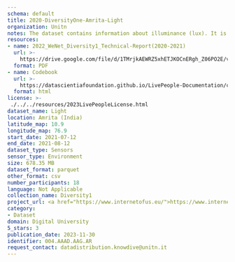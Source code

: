 ```yaml
---
schema: default
title: 2020-DiversityOne-Amrita-Light
organization: Unitn
notes: The dataset contains information about illuminance (lux). It is part of Wenet Diversity 1 data collection, which contains data about the everyday life activities of students coming from 8 different universities located in China, Denmark, India, Italy, Mexico, Mongolia, Paraguay and UK. The data were collected via questionnaires, data coming from 27 smartphone sensors associated to thousand self-reported annotations over a period of 4 weeks.
resources:
- name: 2022_WeNet_Diversity1_Technical-Report(2020-2021)
  url: >-
    https://drive.google.com/file/d/1TMrjkAEWRZ5xhETJKOCnERgh_Z06PO2E/view?usp=drive_link
  format: PDF
- name: Codebook
  url: >-
    https://datascientiafoundation.github.io/LivePeople-Documentation/codebooks/2020_DV1_Amrita_light.html
  format: html
license: >-
 ./../../resources/2023LivePeopleLicense.html
dataset_name: Light
location: Amrita (India)
latitude_map: 10.9
longitude_map: 76.9
start_date: 2021-07-12
end_date: 2021-08-12
dataset_type: Sensors
sensor_type: Environment
size: 678.35 MB
dataset_format: parquet
other_format: csv
number_participants: 18
language: Not Applicable
collection_name: Diversity1
project_url: <a href="https://www.internetofus.eu/">https://www.internetofus.eu/</a>
category:
- Dataset
domain: Digital University
5_stars: 3
publication_date: 2023-11-30
identifier: 004.AAAD.AAG.AR
request_contact: datadistribution.knowdive@unitn.it
---
```



